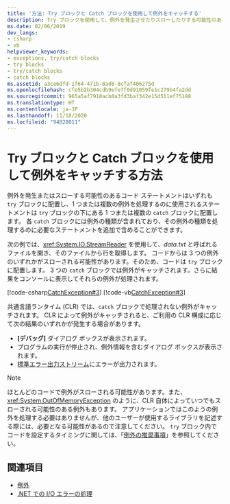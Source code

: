 ```yaml
---
title: '方法: Try ブロックと Catch ブロックを使用して例外をキャッチする'
description: Try ブロックを使用して、例外を発生させたりスローしたりする可能性のあるステートメントを含めます。 例外を処理するステートメントを 1 つまたは複数の Catch ブロックに配置します。
ms.date: 02/06/2019
dev_langs:
- csharp
- vb
helpviewer_keywords:
- exceptions, try/catch blocks
- try blocks
- try/catch blocks
- catch blocks
ms.assetid: a3ce6dfd-1f64-471b-8ad8-8cfaf406275d
ms.openlocfilehash: cfe5b2b304cdb9efe7f0d91059fe1c279b4fa2dd
ms.sourcegitcommit: 965a5af7918acb0a3fd3baf342e15d511ef75188
ms.translationtype: HT
ms.contentlocale: ja-JP
ms.lasthandoff: 11/18/2020
ms.locfileid: "94828011"
---
```

# <a name="how-to-use-the-trycatch-block-to-catch-exceptions"></a>Try ブロックと Catch ブロックを使用して例外をキャッチする方法

例外を発生またはスローする可能性のあるコード ステートメントはいずれも `try` ブロックに配置し、1 つまたは複数の例外を処理するのに使用されるステートメントは `try` ブロックの下にある 1 つまたは複数の `catch` ブロックに配置します。 各 `catch` ブロックには例外の種類が含まれており、その例外の種類を処理するのに必要なステートメントを追加で含めることができます。

次の例では、<xref:System.IO.StreamReader> を使用して、*data.txt* と呼ばれるファイルを開き、そのファイルから行を取得します。 コードからは 3 つの例外のいずれかがスローされる可能性があります。そのため、コードは `try` ブロックに配置します。 3 つの `catch` ブロックでは例外がキャッチされます。さらに結果をコンソールに表示してそれらの例外が処理されます。

[!code-csharp[CatchException#3](~/samples/snippets/csharp/VS_Snippets_CLR/CatchException/CS/catchexception2.cs#3)]
[!code-vb[CatchException#3](~/samples/snippets/visualbasic/VS_Snippets_CLR/CatchException/VB/catchexception2.vb#3)]

共通言語ランタイム (CLR) では、`catch` ブロックで処理されない例外がキャッチされます。 CLR によって例外がキャッチされると、ご利用の CLR 構成に応じて次の結果のいずれかが発生する場合があります。

- **[デバッグ]** ダイアログ ボックスが表示されます。
- プログラムの実行が停止され、例外情報を含むダイアログ ボックスが表示されます。
- [標準エラー出力ストリーム](xref:System.Console.Error)にエラーが出力されます。

> [!NOTE]
> ほとんどのコードで例外がスローされる可能性があります。また、<xref:System.OutOfMemoryException> のように、CLR 自体によっていつでもスローされる可能性のある例外もあります。 アプリケーションではこのようの例外を処理する必要はありませんが、他のユーザーが使用するライブラリを記述する際には、必要となる可能性があるので注意してください。 `try` ブロック内でコードを設定するタイミングに関しては、「[例外の推奨事項](best-practices-for-exceptions.md)」を参照してください。

## <a name="see-also"></a>関連項目

- [例外](index.md)
- [.NET での I/O エラーの処理](../io/handling-io-errors.md)
